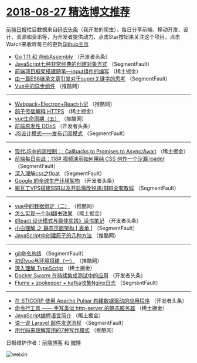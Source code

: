 # [2018-08-27 精选博文推荐](http://hao.caibaojian.com/date/2018/08/27)

[前端日报](http://caibaojian.com/c/news)栏目数据来自[码农头条](http://hao.caibaojian.com/)（我开发的爬虫），每日分享前端、移动开发、设计、资源和资讯等，为开发者提供动力，点击Star按钮来关注这个项目，点击Watch来收听每日的更新[Github主页](https://github.com/kujian/frontendDaily)
* [Go 1.11 和 WebAssembly](http://hao.caibaojian.com/84305.html) （开发者头条）
* [JavaScript七种非常经典的创建对象方式](http://hao.caibaojian.com/84266.html) （SegmentFault）
* [前端项目框架搭建随笔&#8212;input组件的编写](http://hao.caibaojian.com/84294.html) （稀土掘金）
* [由一篇ES6继承文章引发对于super关键字的思考](http://hao.caibaojian.com/84267.html) （SegmentFault）
* [Vue中的异步组件](http://hao.caibaojian.com/84331.html) （推酷网）

***
* [Webpack+Electron+React小记](http://hao.caibaojian.com/84324.html) （推酷网）
* [鸽子传信解释 HTTPS](http://hao.caibaojian.com/84293.html) （稀土掘金）
* [vue生命周期（五）](http://hao.caibaojian.com/84325.html) （推酷网）
* [前端原发性 DDoS](http://hao.caibaojian.com/84310.html) （开发者头条）
* [JS设计模式——发布订阅模式](http://hao.caibaojian.com/84280.html) （SegmentFault）

***
* [现代JS中的流控制：: Callbacks to Promises to Async/Await](http://hao.caibaojian.com/84289.html) （稀土掘金）
* [前端每日实战：118# 视频演示如何用纯 CSS 创作一个沙漏 loader](http://hao.caibaojian.com/84268.html) （SegmentFault）
* [深入理解css之float](http://hao.caibaojian.com/84271.html) （SegmentFault）
* [Google 的全球生产环境架构](http://hao.caibaojian.com/84308.html) （开发者头条）
* [搬瓦工VPS搭建SSR以及开启魔改锐速/BBR全套教程](http://hao.caibaojian.com/84274.html) （SegmentFault）

***
* [vue中的数据绑定（二）](http://hao.caibaojian.com/84328.html) （推酷网）
* [怎么实现一个3d翻书效果](http://hao.caibaojian.com/84287.html) （稀土掘金）
* [《React 设计模式与最佳实践》读书笔记](http://hao.caibaojian.com/84309.html) （开发者头条）
* [小白理解 之 静态页面架构  [ 表单 ]](http://hao.caibaojian.com/84275.html) （SegmentFault）
* [JavaScript中创建原子的几种方法](http://hao.caibaojian.com/84329.html) （推酷网）

***
* [git命令总结](http://hao.caibaojian.com/84277.html) （SegmentFault）
* [初识vue与环境搭建（一）](http://hao.caibaojian.com/84330.html) （推酷网）
* [深入理解 TypeScript](http://hao.caibaojian.com/84288.html) （稀土掘金）
* [Docker Swarm 在持续集成测试中的应用](http://hao.caibaojian.com/84311.html) （开发者头条）
* [Flume + zookeeper + kafka收集Nginx日志](http://hao.caibaojian.com/84281.html) （SegmentFault）

***
* [在 STICORP 使用 Apache Pulsar 构建数据驱动的应用程序](http://hao.caibaojian.com/84312.html) （开发者头条）
* [命令行工具 —— 手写类似 http-server 的静态服务器](http://hao.caibaojian.com/84292.html) （稀土掘金）
* [JavaScript编程语言简介](http://hao.caibaojian.com/84290.html) （稀土掘金）
* [说一说 Laravel 邮件发送流程](http://hao.caibaojian.com/84269.html) （SegmentFault）
* [用代码来理解常用的7种写作模式](http://hao.caibaojian.com/84322.html) （推酷网）

日报维护作者：[前端博客](http://caibaojian.com/) 和 [微博](http://caibaojian.com/go/weibo)

![weixin](https://user-images.githubusercontent.com/3055447/38468989-651132ac-3b80-11e8-8e6b-15122322a9d7.png)